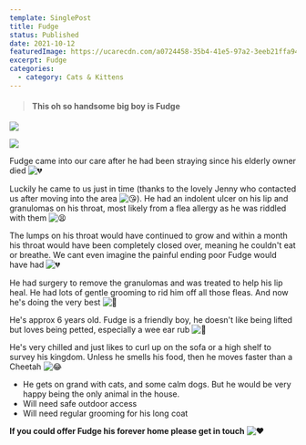```yaml
---
template: SinglePost
title: Fudge
status: Published
date: 2021-10-12
featuredImage: https://ucarecdn.com/a0724458-35b4-41e5-97a2-3eeb21ffa94d/-/crop/519x394/0,0/-/preview/
excerpt: Fudge
categories:
  - category: Cats & Kittens
---
```

> #### This oh so handsome big boy is Fudge

![](https://ucarecdn.com/0d16de0a-e587-4ef2-8456-9b4ca49c719d/)

![](https://ucarecdn.com/a5d6ce23-aaf6-479b-9c8a-e61285d90fe4/)

Fudge came into our care after he had been straying since his elderly owner died ![💔](https://static.xx.fbcdn.net/images/emoji.php/v9/te7/1/16/1f494.png)

Luckily he came to us just in time (thanks to the lovely Jenny who contacted us after moving into the area ![😘](https://static.xx.fbcdn.net/images/emoji.php/v9/t75/1/16/1f618.png)). He had an indolent ulcer on his lip and granulomas on his throat, most likely from a flea allergy as he was riddled with them ![😫](https://static.xx.fbcdn.net/images/emoji.php/v9/t3e/1/16/1f62b.png)

The lumps on his throat would have continued to grow and within a month his throat would have been completely closed over, meaning he couldn't eat or breathe. We cant even imagine the painful ending poor Fudge would have had ![💔](https://static.xx.fbcdn.net/images/emoji.php/v9/te7/1/16/1f494.png)

He had surgery to remove the granulomas and was treated to help his lip heal. He had lots of gentle grooming to rid him off all those fleas. And now he's doing the very best ![🤩](https://static.xx.fbcdn.net/images/emoji.php/v9/t58/1/16/1f929.png)

He's approx 6 years old. Fudge is a friendly boy, he doesn't like being lifted but loves being petted, especially a wee ear rub ![🥰](https://static.xx.fbcdn.net/images/emoji.php/v9/tea/1/16/1f970.png)

He's very chilled and just likes to curl up on the sofa or a high shelf to survey his kingdom. Unless he smells his food, then he moves faster than a Cheetah ![😂](https://static.xx.fbcdn.net/images/emoji.php/v9/td0/1/16/1f602.png)

* He gets on grand with cats, and some calm dogs. But he would be very happy being the only animal in the house.
* Will need safe outdoor access
* Will need regular grooming for his long coat

**If you could offer Fudge his forever home please get in touch** ![❤️](https://static.xx.fbcdn.net/images/emoji.php/v9/t6c/1/16/2764.png)